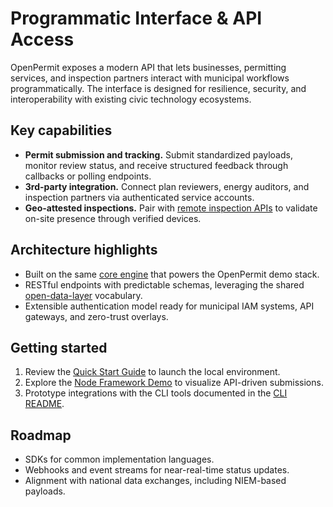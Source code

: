 # Programmatic Interface & API Access

OpenPermit exposes a modern API that lets businesses, permitting services, and inspection partners interact with municipal workflows programmatically. The interface is designed for resilience, security, and interoperability with existing civic technology ecosystems.

## Key capabilities
- **Permit submission and tracking.** Submit standardized payloads, monitor review status, and receive structured feedback through callbacks or polling endpoints.
- **3rd-party integration.** Connect plan reviewers, energy auditors, and inspection partners via authenticated service accounts.
- **Geo-attested inspections.** Pair with [remote inspection APIs](remote_inspections.md) to validate on-site presence through verified devices.

## Architecture highlights
- Built on the same [core engine](../src/core/worker.js) that powers the OpenPermit demo stack.
- RESTful endpoints with predictable schemas, leveraging the shared [open-data-layer](../open-data-layer) vocabulary.
- Extensible authentication model ready for municipal IAM systems, API gateways, and zero-trust overlays.

## Getting started
1. Review the [Quick Start Guide](QUICK_START.md) to launch the local environment.
2. Explore the [Node Framework Demo](../example/index.html) to visualize API-driven submissions.
3. Prototype integrations with the CLI tools documented in the [CLI README](../cli/README.md).

## Roadmap
- SDKs for common implementation languages.
- Webhooks and event streams for near-real-time status updates.
- Alignment with national data exchanges, including NIEM-based payloads.
